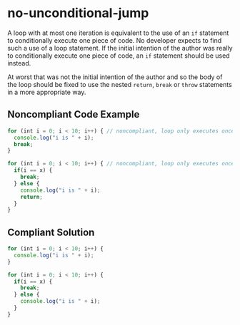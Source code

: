# no-unconditional-jump

A loop with at most one iteration is equivalent to the use of an `if` statement to conditionally execute one piece of code. No developer expects to find such a use of a loop statement. If the initial intention of the author was really to conditionally execute one piece of code, an `if` statement should be used instead.

At worst that was not the initial intention of the author and so the body of the loop should be fixed to use the nested `return`, `break` or `throw` statements in a more appropriate way.

## Noncompliant Code Example

```typescript
for (int i = 0; i < 10; i++) { // noncompliant, loop only executes once
  console.log("i is " + i);
  break;
}

for (int i = 0; i < 10; i++) { // noncompliant, loop only executes once
  if(i == x) {
    break;
  } else {
    console.log("i is " + i);
    return;
  }
}
```

## Compliant Solution

```typescript
for (int i = 0; i < 10; i++) {
  console.log("i is " + i);
}

for (int i = 0; i < 10; i++) {
  if(i == x) {
    break;
  } else {
    console.log("i is " + i);
  }
}
```